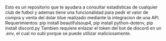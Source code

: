 Esto es un repositorio que te ayudara a consultar estadisticas de cualquier club de futbol y ademas tiene una funcionalidad para pedir el valor de compra y venta del dolar blue realizado mediante la integracion de una API.
Requerimientos: pip install beautifulsoup4, pip install python-dotenv, pip install discord.py
Tambien requiere enlazar el token del bot de discord en un .env, el cual no subi porque se puede utilizar maliciosamente.
